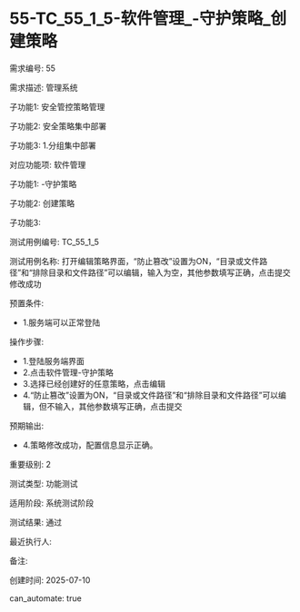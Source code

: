 # 55-TC_55_1_5-软件管理_-守护策略_创建策略

需求编号: 55

需求描述: 管理系统

子功能1: 安全管控策略管理

子功能2: 安全策略集中部署

子功能3: 1.分组集中部署


对应功能项: 软件管理

子功能1: -守护策略

子功能2: 创建策略

子功能3: 


测试用例编号: TC_55_1_5

测试用例名称: 打开编辑策略界面，“防止篡改”设置为ON，“目录或文件路径”和“排除目录和文件路径”可以编辑，输入为空，其他参数填写正确，点击提交修改成功

预置条件:
- 1.服务端可以正常登陆

操作步骤:
- 1.登陆服务端界面
- 2.点击软件管理-守护策略
- 3.选择已经创建好的任意策略，点击编辑
- 4.“防止篡改”设置为ON，“目录或文件路径”和“排除目录和文件路径”可以编辑，但不输入，其他参数填写正确，点击提交

预期输出:
- 4.策略修改成功，配置信息显示正确。

重要级别: 2

测试类型: 功能测试

适用阶段: 系统测试阶段

测试结果: 通过

最近执行人: 

备注: 

创建时间: 2025-07-10

can_automate: true
